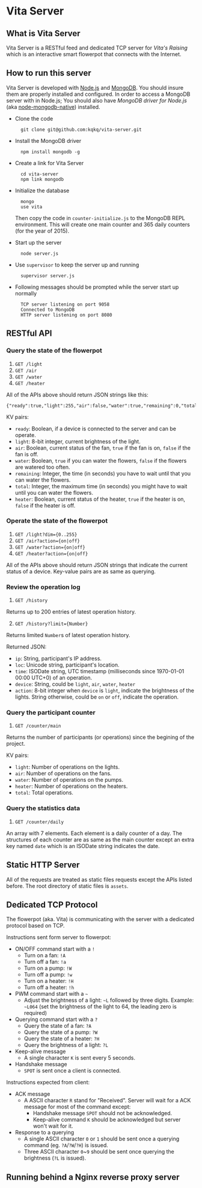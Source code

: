 # Vita Server 

## What is Vita Server
Vita Server is a RESTful feed and dedicated TCP server for *Vita's Raising* which is an interactive smart flowerpot that connects with the Internet. 

## How to run this server

Vita Server is developed with [Node.js](https://nodejs.org) and [MongoDB](http://www.mongodb.org). You should insure them are properly installed and configured. In order to access a MongoDB server with in Node.js; You should also have *MongoDB driver for Node.js* (aka [node-mongodb-native](http://mongodb.github.io/node-mongodb-native/)) installed. 

* Clone the code

		git clone git@github.com:kqkq/vita-server.git
		
* Install the MongoDB driver

		npm install mongodb -g
		 		
* Create a link for Vita Server

		cd vita-server
		npm link mongodb
		
* Initialize the database

		mongo
		use vita
	
	Then copy the code in `counter-initialize.js` to the MongoDB REPL environment. This will create one main counter and 365 daily counters (for the year of 2015). 
		
* Start up the server

		node server.js
		
* Use `supervisor` to keep the server up and running

		supervisor server.js
		
* Following messages should be prompted while the server start up normally

		TCP server listening on port 9058
		Connected to MongoDB
		HTTP server listening on port 8080
		
## RESTful API

### Query the state of the flowerpot

1. `GET /light`
2. `GET /air`
3. `GET /water`
4. `GET /heater`

All of the APIs above should return JSON strings like this:

    {"ready":true,"light":255,"air":false,"water":true,"remaining":0,"total":600,"heater":true}

KV pairs:

* `ready`: Boolean, if a device is connected to the server and can be operate.
* `light`: 8-bit integer, current brightness of the light.
* `air`: Boolean, current status of the fan, `true` if the fan is on, `false` if the fan is off.
* `water`: Boolean, `true` if you can water the flowers, `false` if the flowers are watered too often.
* `remaining`: Integer, the time (in seconds)  you have to wait until that you can water the flowers.
* `total`: Integer, the maximum time (in seconds) you might have to wait until you can water the flowers.
* `heater`: Boolean, current status of the heater, `true` if the heater is on, `false` if the heater is off.

### Operate the state of the flowerpot

1. `GET /light?dim={0..255}`
2. `GET /air?action={on|off}`
3. `GET /water?action={on|off}`
4. `GET /heater?action={on|off}`

All of the APIs above should return JSON strings that indicate the current status of a device. Key-value pairs are as same as querying.

### Review the operation log

1. `GET /history`

Returns up to 200 entries of latest operation history.

2. `GET /history?limit={Number}`

Returns limited `Number`s of latest operation history.

Returned JSON:

* `ip`: String, participant's IP address.
* `loc`: Unicode string, participant's location. 
* `time`: ISODate string, UTC timestamp (milliseconds since 1970-01-01 00:00 UTC+0) of an operation.
* `device`: String, could be `light`, `air`, `water`, `heater`
* `action`: 8-bit integer when `device` is `light`, indicate the brightness of the lights. String otherwise, could be `on` or `off`, indicate the operation.

### Query the participant counter

1. `GET /counter/main`

Returns the number of participants (or operations) since the begining of the project.

KV pairs:

* `light`: Number of operations on the lights.
* `air`: Number of operations on the fans.
* `water`: Number of operations on the pumps.
* `heater`: Number of operations on the heaters.
* `total`: Total operations.

### Query the statistics data

1. `GET /counter/daily`

An array with 7 elements. Each element is a daily counter of a day. The structures of each counter are as same as the main counter except an extra key named `date` which is an ISODate string indicates the date.

## Static HTTP Server

All of the requests are treated as static files requests except the APIs listed before. The root directory of static files is `assets`.

## Dedicated TCP Protocol

The flowerpot (aka. Vita) is communicating with the server with a dedicated protocol based on TCP. 

Instructions sent form server to flowerpot: 

* ON/OFF command start with a `!`
    - Turn on a fan: `!A`
    - Turn off a fan: `!a`
    - Turn on a pump: `!W`
    - Turn off a pump: `!w`
    - Turn on a heater: `!H`
    - Turn off a heater: `!h`
* PWM command start with a `~`
    - Adjust the brightness of a light: `~L` followed by three digits. Example: `~L064` (set the brightness of the light to 64, the leading zero is required)
* Querying command start with a `?`
    - Query the state of a fan: `?A`
    - Query the state of a pump: `?W`
    - Query the state of a heater: `?H`
    - Query the brightness of a light: `?L`
* Keep-alive message
    - A single character `K` is sent every 5 seconds.
* Handshake message
    - `SPOT` is sent once a client is connected.

Instructions expected from client:

* ACK message
    - A ASCII character `R` stand for "Received". Server will wait for a ACK message for most of the command except:
        + Handshake message `SPOT` should not be acknowledged.
        + Keep-alive command `K` should be acknowledged but server won't wait for it.
* Response to a querying
    - A single ASCII character `0` or `1` should be sent once a querying command (eg. `?A`/`?W`/`?H`) is issued.
    - Three ASCII character `0`\~`9` should be sent once querying the brightness (`?L` is issued).

## Running behind a Nginx reverse proxy server
